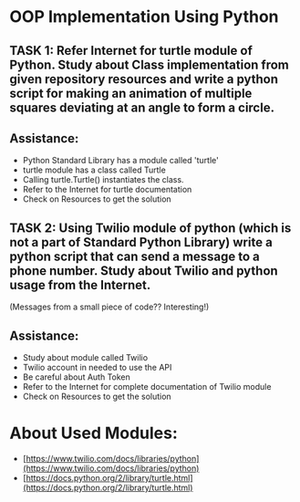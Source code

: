 # OOP Implementation Using Python


## TASK 1: Refer Internet for turtle module of Python. Study about Class implementation from given repository resources and write a python script for making an animation of multiple squares deviating at an angle to form a circle.


## Assistance: 



*   Python Standard Library has a module called 'turtle'
*   turtle module has a class called Turtle
*   Calling turtle.Turtle() instantiates the class.
*   Refer to the Internet for turtle documentation
*   Check on Resources to get the solution 


## TASK 2: Using Twilio module of python (which is not a part of Standard Python Library) write a python script that can send a message to a phone number. Study about Twilio and python usage from the Internet.

(Messages from a small piece of code?? Interesting!)


## Assistance: 



*   Study about module called Twilio
*   Twilio account in needed to use the API
*   Be careful about Auth Token
*   Refer to the Internet for complete documentation of Twilio module
*   Check on Resources to get the solution 


# About Used Modules:



*   [https://www.twilio.com/docs/libraries/python](https://www.twilio.com/docs/libraries/python)
*   [https://docs.python.org/2/library/turtle.html](https://docs.python.org/2/library/turtle.html)